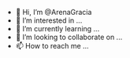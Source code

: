 - 👋 Hi, I’m @ArenaGracia
- 👀 I’m interested in ...
- 🌱 I’m currently learning ...
- 💞️ I’m looking to collaborate on ...
- 📫 How to reach me ...

<!---
ArenaGracia/ArenaGracia is a ✨ special ✨ repository because its `README.md` (this file) appears on your GitHub profile.
You can click the Preview link to take a look at your changes.
--->
